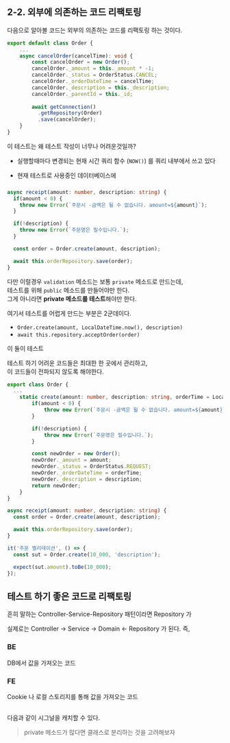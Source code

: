## 2-2. 외부에 의존하는 코드 리팩토링

다음으로 알아볼 코드는 외부의 의존하는 코드를 리팩토링 하는 것이다.

```ts
export default class Order {
    ...
    async cancelOrder(cancelTime): void {
        const cancelOrder = new Order();
        cancelOrder._amount = this._amount * -1;
        cancelOrder._status = OrderStatus.CANCEL;
        cancelOrder._orderDateTime = cancelTime;
        cancelOrder._description = this._description;
        cancelOrder._parentId = this._id;
        
        await getConnection()
          .getRepository(Order)
          .save(cancelOrder);
    }
}
```

이 테스트는 왜 테스트 작성이 너무나 어려운것일까?

* 실행할때마다 변경되는 현재 시간 쿼리 함수 (`NOW()`) 를 쿼리 내부에서 쓰고 있다

* 현재 테스트로 사용중인 데이터베이스에

### 

```ts
async receipt(amount: number, description: string) {
  if(amount < 0) {
    throw new Error(`주문시 -금액은 될 수 없습니다. amount=${amount}`);
  }

  if(!description) {
    throw new Error(`주문명은 필수입니다.`);
  }

  const order = Order.create(amount, description);

  await this.orderRepository.save(order);
}
```

다만 이럴경우 `validation` 메소드는 보통 `private` 메소드로 만드는데,  
테스트를 위해 `public` 메소드를 만들어야만 한다.  
그게 아니라면 **private 메소드를 테스트**해야만 한다.


여기서 테스트를 어렵게 만드는 부분은 2군데이다.

* `Order.create(amount, LocalDateTime.now(), description)`
* `await this.repository.acceptOrder(order)`

이 둘이 테스트

테스트 하기 어려운 코드들은 최대한 한 곳에서 관리하고,  
이 코드들이 전파되지 않도록 해야한다.

```ts
export class Order {
  ...
    static create(amount: number, description: string, orderTime = LocalDateTime.now()): Order {
        if(amount < 0) {
            throw new Error(`주문시 -금액은 될 수 없습니다. amount=${amount}`);
        }

        if(!description) {
            throw new Error(`주문명은 필수입니다.`);
        }

        const newOrder = new Order();
        newOrder._amount = amount;
        newOrder._status = OrderStatus.REQUEST;
        newOrder._orderDateTime = orderTime;
        newOrder._description = description;
        return newOrder;
    }
}
```

```ts
async receipt(amount: number, description: string) {
  const order = Order.create(amount, description);

  await this.orderRepository.save(order);
}
```

```ts
it('주문 벨리데이션', () => {
  const sut = Order.create(10_000, 'description');

  expect(sut.amount).toBe(10_000);
});
```

## 테스트 하기 좋은 코드로 리팩토링

흔히 말하는 Controller-Service-Repository 패턴이라면 Repository 가

실제로는 Controller -> Service -> Domain <- Repository 가 된다.
즉,

### BE

DB에서 값을 가져오는 코드

### FE

Cookie 나 로컬 스토리지를 통해 값을 가져오는 코드

## 

다음과 같이 시그널을 캐치할 수 있다.

> private 메소드가 많다면 클래스로 분리하는 것을 고려해보자

